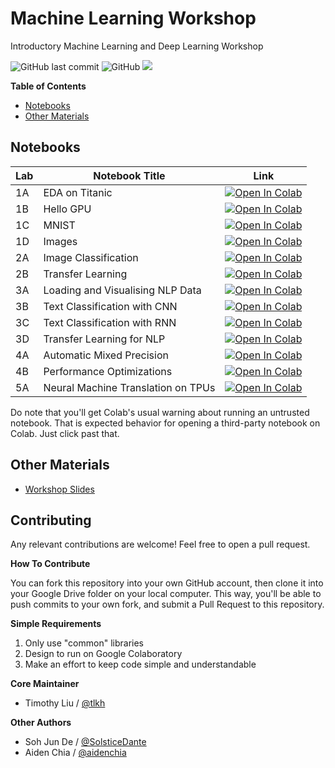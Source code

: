 # Machine Learning Workshop

Introductory Machine Learning and Deep Learning Workshop

![GitHub last commit](https://img.shields.io/github/last-commit/OpenSUTD/machine-learning-workshop.svg) ![GitHub](https://img.shields.io/github/license/OpenSUTD/machine-learning-workshop.svg) ![](https://img.shields.io/github/repo-size/OpenSUTD/machine-learning-workshop.svg)

**Table of Contents**

* [Notebooks](#notebooks)
* [Other Materials](#other-materials)

## Notebooks

| Lab | Notebook Title                       | Link |
| --- | ------------------------------------ | ---- |
| 1A  | EDA on Titanic                       | [![Open In Colab](https://colab.research.google.com/assets/colab-badge.svg)](https://colab.research.google.com/github/OpenSUTD/machine-learning-workshop/blob/master/labs/Lab%201A%20-%20EDA%20on%20Titanic.ipynb) |
| 1B  | Hello GPU                            | [![Open In Colab](https://colab.research.google.com/assets/colab-badge.svg)](https://colab.research.google.com/github/OpenSUTD/machine-learning-workshop/blob/master/labs/Lab%201B%20-%20Hello%20GPU.ipynb) |
| 1C  | MNIST                                | [![Open In Colab](https://colab.research.google.com/assets/colab-badge.svg)](https://colab.research.google.com/github/OpenSUTD/machine-learning-workshop/blob/master/labs/Lab%201C%20-%20MNIST.ipynb) |
| 1D  | Images                               | [![Open In Colab](https://colab.research.google.com/assets/colab-badge.svg)](https://colab.research.google.com/github/OpenSUTD/machine-learning-workshop/blob/master/labs/Lab%201D%20-%20Images.ipynb) |
| 2A  | Image Classification                 | [![Open In Colab](https://colab.research.google.com/assets/colab-badge.svg)](https://colab.research.google.com/github/OpenSUTD/machine-learning-workshop/blob/master/labs/Lab%202A%20-%20Image%20Classification.ipynb) |
| 2B  | Transfer Learning                    | [![Open In Colab](https://colab.research.google.com/assets/colab-badge.svg)](https://colab.research.google.com/github/OpenSUTD/machine-learning-workshop/blob/master/labs/Lab%202B%20-%20Transfer%20Learning.ipynb) |
| 3A  | Loading and Visualising NLP Data     | [![Open In Colab](https://colab.research.google.com/assets/colab-badge.svg)](https://colab.research.google.com/github/OpenSUTD/machine-learning-workshop/blob/master/labs/Lab%203A%20-%20Loading%20and%20Visualising%20NLP%20Data.ipynb) |
| 3B  | Text Classification with CNN         | [![Open In Colab](https://colab.research.google.com/assets/colab-badge.svg)](https://colab.research.google.com/github/OpenSUTD/machine-learning-workshop/blob/master/labs/Lab%203B%20-%20CNN.ipynb) |
| 3C  | Text Classification with RNN         | [![Open In Colab](https://colab.research.google.com/assets/colab-badge.svg)](https://colab.research.google.com/github/OpenSUTD/machine-learning-workshop/blob/master/labs/Lab%203C%20-%20LSTM.ipynb) |
| 3D  | Transfer Learning for NLP            | [![Open In Colab](https://colab.research.google.com/assets/colab-badge.svg)](https://colab.research.google.com/github/OpenSUTD/machine-learning-workshop/blob/master/labs/Lab%203D%20-%20Transfer%20Learning%20in%20NLP.ipynb) |
| 4A  | Automatic Mixed Precision            | [![Open In Colab](https://colab.research.google.com/assets/colab-badge.svg)](https://colab.research.google.com/github/NVIDIA/DeepLearningExamples/blob/master/TensorFlow/docs/amp/notebook_v1.14/auto_mixed_precision_demo_cifar10.ipynb) |
| 4B  | Performance Optimizations            | [![Open In Colab](https://colab.research.google.com/assets/colab-badge.svg)](https://colab.research.google.com/github/OpenSUTD/machine-learning-workshop/blob/master/labs/Lab%204B%20-%20XLA%2BTF%20Data%2BAMP.ipynb) |
| 5A | Neural Machine Translation on TPUs   |  [![Open In Colab](https://colab.research.google.com/assets/colab-badge.svg)](https://colab.research.google.com/drive/1JNmn_y3iyfcyW1a4rvHAroGXN5kE8cXR) |

Do note that you'll get Colab's usual warning about running an untrusted notebook. That is expected behavior for opening a third-party notebook on Colab. Just click past that.

## Other Materials

* [Workshop Slides](https://drive.google.com/open?id=1yFUOCdwcvAwMPjRhd37u85h9b78TXS4u)

## Contributing

Any relevant contributions are welcome! Feel free to open a pull request. 

**How To Contribute**

You can fork this repository into your own GitHub account, then clone it into your Google Drive folder on your local computer. This way, you'll be able to push commits to your own fork, and submit a Pull Request to this repository.

**Simple Requirements**

1. Only use "common" libraries
2. Design to run on Google Colaboratory
3. Make an effort to keep code simple and understandable

**Core Maintainer**

* Timothy Liu / [@tlkh](https://github.com/tlkh)

**Other Authors**

* Soh Jun De / [@SolsticeDante](https://github.com/SolsticeDante)
* Aiden Chia / [@aidenchia](https://github.com/aidenchia)
